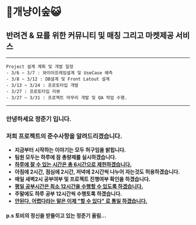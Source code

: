 # 🐶개냥이숲😺
## 반려견 & 묘를 위한 커뮤니티 및 매칭 그리고 마켓제공 서비스
<hr>

    Project 설계 계획 및 개발 일정
    - 3/6 ~ 3/7 : 와이어프레임설계 및 UseCase 예측
    - 3/8 ~ 3/12 : DB설계 및 Front Latout 설계
    - 3/13 ~ 3/24 : 프로토타입 개발
    - 3/27 : 프로토타입 리뷰
    - 3/27 ~ 3/31 : 프로젝트 마무리 개발 및 QA 작업 수행.
 

<hr>



### 안녕하세요 정준기 입니다.

### 저희 프로젝트의 준수사항을 알려드리겠습니다.

<b>
<ul>
    <li>지금부터 시작하는 이야기는 모두 허구임을 밝힙니다.</li>
    <li>팀원 모두는 하루에 잠 총량제를 실시하겠습니다.</li>
    <li><u>하루에 잘 수 있는 시간은 총 6시간으로 제한하겠습니다.</u></li>
    <li>아침에 2시간, 점심에 2시간, 저녁에 2시간씩 나누어 자는것도 허용하겠습니다.</li>
    <li>매일 새벽2시 공부여부 및 프로젝트 진행여부 확인을 하겠습니다.</li>
    <li><u>평일 공부시간은 최소 12시간을 수행할 수 있도록 하겠습니다.</u></li>
    <li>주말에도 하루 공부 12시간씩 수행토록 하겠습니다.</li>
    <li><u>안된다, 어렵다라는 말은 이제 "할 수 있다" 로 통일 하겠습니다.</u>
</ul>
</b>



#### p.s 토비의 정신을 받들이고 있는 정준기 올림...
